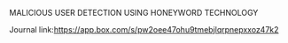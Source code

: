 MALICIOUS USER DETECTION USING HONEYWORD TECHNOLOGY

Journal link:https://app.box.com/s/pw2oee47ohu9tmebjlqrpnepxxoz47k2


